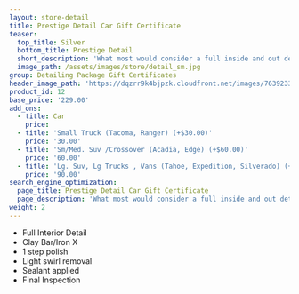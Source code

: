 ```yaml
---
layout: store-detail
title: Prestige Detail Car Gift Certificate
teaser:
  top_title: Silver
  bottom_title: Prestige Detail
  short_description: 'What most would consider a full inside and out detail. Included would be a full interior, clay bar process and a 1-step paint enhancement polish (20% light surface scratch removal).'
  image_path: /assets/images/store/detail_sm.jpg
group: Detailing Package Gift Certificates
header_image_path: 'https://dqzrr9k4bjpzk.cloudfront.net/images/7639233/342225154.jpg'
product_id: 12
base_price: '229.00'
add_ons:
  - title: Car
    price:
  - title: 'Small Truck (Tacoma, Ranger) (+$30.00)'
    price: '30.00'
  - title: 'Sm/Med. Suv /Crossover (Acadia, Edge) (+$60.00)'
    price: '60.00'
  - title: 'Lg. Suv, Lg Trucks , Vans (Tahoe, Expedition​, Silverado) (+$90.00)'
    price: '90.00'
search_engine_optimization:
  page_title: Prestige Detail Car Gift Certificate
  page_description: 'What most would consider a full inside and out detail. Included would be a full interior, clay bar process and a 1-step paint enhancement polish (20% light surface scratch removal).'
weight: 2
---
```



* Full Interior Detail
* Clay Bar/Iron X
* 1 step polish
* Light swirl removal
* Sealant applied
* Final Inspection